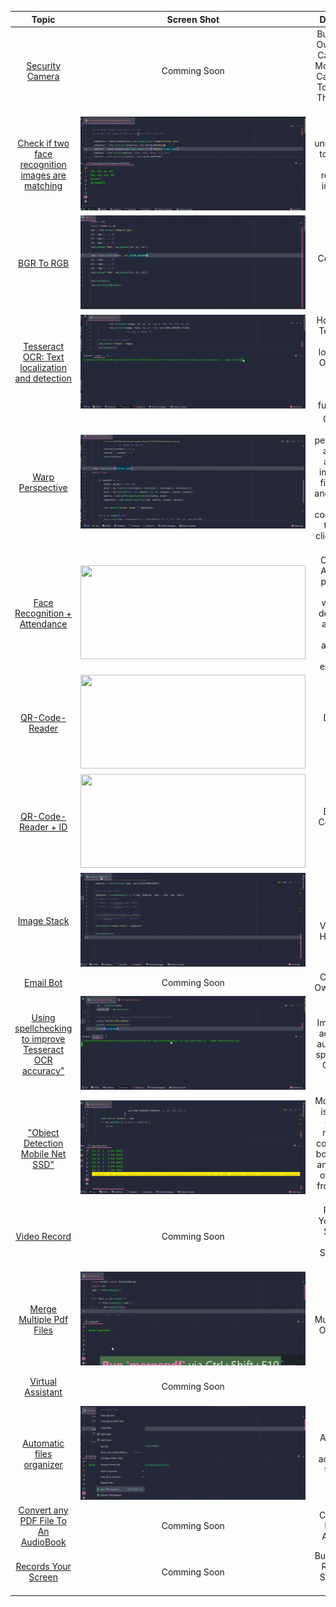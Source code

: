 <table>
<thead>
<tr>
<th align="center">Topic</th>
<th align="center">Screen Shot</th>
<th align="center">Description</th>
</tr>
</thead>
<tbody>
<tr>
<td align="center"><a href="https://github.com/davidr-AI/OpenCV-Python/blob/main/securitycamera.py">Security Camera</a></td>
<td align="center"><a target="_blank" rel="noopener noreferrer">Comming Soon</a></td>
<td align="center">Building Your Own Security Camera With Motion Alert - Can Also Add To This Code The Date and Time<br></td>
</tr>
     <tr>
<td align="center"><a href="https://github.com/davidr-AI/OpenCV-Python/blob/main/facerecognitioncheckimagestoseeifmatch.py">Check if two face recognition images are matching</a></td>
<td align="center"><a target="_blank" rel="noopener noreferrer" href="https://github.com/davidr-AI/OpenCV-Python/blob/main/gif/faceimages.gif"><img src="https://github.com/davidr-AI/OpenCV-Python/blob/main/screenshot/faceimages.png" width="360" height="150" style="max-width: 100%;"></a></td>
<td align="center">Basic understanding to find out if two face recognition images are matching<br></td>
</tr>
         <tr>
<td align="center"><a href="https://github.com/davidr-AI/OpenCV-Python/blob/main/rgb.py">BGR To RGB </a></td>
<td align="center"><a target="_blank" rel="noopener noreferrer" href="https://github.com/davidr-AI/OpenCV-Python/blob/main/gif/RGB.gif"><img src="https://github.com/davidr-AI/OpenCV-Python/blob/main/gif/RGB.gif" width="360" height="150" style="max-width: 100%;"></a></td>
<td align="center">Convert BGR To RGB<br></td>
</tr>
   <tr>
<td align="center"><a href="https://github.com/davidr-AI/OpenCV-Python/blob/main/localize_text_tesseract.py">Tesseract OCR: Text localization and detection</a></td>
<td align="center"><a target="_blank" rel="noopener noreferrer" href="https://github.com/davidr-AI/OpenCV-Python/blob/main/gif/OCR.gif"><img src="https://github.com/davidr-AI/OpenCV-Python/blob/main/screenshot/OCR.png" width="360" height="150" style="max-width: 100%;"></a></td>
<td align="center">How to utilize Tesseract to detect, localize, and OCR text, all within a single, efficient function call. <br></td>
</tr>
    <tr>
<td align="center"><a href="https://github.com/davidr-AI/OpenCV-Python/blob/main/detectclickonimage.py">Warp Perspective</a></td>
<td align="center"><a target="_blank" rel="noopener noreferrer" href="https://github.com/davidr-AI/OpenCV-Python/blob/main/gif/onclick.gif"><img src="https://github.com/davidr-AI/OpenCV-Python/blob/main/screenshot/Warp.png" width="360" height="150" style="max-width: 100%;"></a></td>
<td align="center">Creating a warp perspective of a selected area of an image using fixed points and displaying the coordinates of the points clicked on the image.   <br></td>
</tr>
    <tr>
<td align="center"><a href="https://github.com/davidr-AI/OpenCV-Python/blob/main/attendance.py">Face Recognition + Attendance</a></td>
<td align="center"><a target="_blank" rel="noopener noreferrer" href="https://github.com/davidr-AI/OpenCV-Python/blob/main/gif/Attendance.gif"><img src="https://github.com/davidr-AI/OpenCV-Python/blob/main/screenshot/Attendance.png" width="360" height="150" style="max-width: 100%;"></a></td>
<td align="center">Creating an Attendance project that will use webcam to detect faces and record the attendance live in an excel sheet.   <br></td>
</tr>
     <tr>
<td align="center"><a href="https://github.com/davidr-AI/OpenCV-Python/blob/main/How%20to%20Detect%20QRCode.py">QR-Code-Reader</a></td>
<td align="center"><a target="_blank" rel="noopener noreferrer" href="https://github.com/davidr-AI/OpenCV-Python/blob/main/gif/DetectQR.gif"><img src="https://github.com/davidr-AI/OpenCV-Python/blob/main/screenshot/DetectQR.png" width="360" height="150" style="max-width: 100%;"></a></td>
<td align="center"> Detect QR Code<br></td>
</tr>
     <tr>
<td align="center"><a href="https://github.com/davidr-AI/OpenCV-Python/blob/main/How%20to%20Detect%20QrCodeID.py">QR-Code-Reader + ID</a></td>
<td align="center"><a target="_blank" rel="noopener noreferrer" href="https://github.com/davidr-AI/OpenCV-Python/blob/main/gif/QRID.gif"><img src="https://github.com/davidr-AI/OpenCV-Python/blob/main/screenshot/QRID.png" width="360" height="150" style="max-width: 100%;"></a></td>
<td align="center"> Detect QR Code + User ID <br></td>
</tr>
   <tr>
<td align="center"><a href="https://github.com/davidr-AI/OpenCV-Python/blob/main/Image%20stacking%20.py">Image Stack</a></td>
<td align="center"><a target="_blank" rel="noopener noreferrer" href="https://github.com/davidr-AI/OpenCV-Python/blob/main/gif/imagestack.gif"><img src="https://github.com/davidr-AI/OpenCV-Python/blob/main/screenshot/imagestack.png" width="360" height="150" style="max-width: 100%;"></a></td>
<td align="center">Stacking Images Vertically or Horizontally<br></td>
</tr>
     <tr>
<td align="center"><a href="https://github.com/davidr-AI/OpenCV-Python/blob/main/emailBot.py">Email Bot</a></td>
<td align="center"><a target="_blank" rel="noopener noreferrer">Comming Soon</a></td>
<td align="center">Create Your Own Email Bot<br></td>
</tr>
    <tr>
<td align="center"><a href="https://github.com/davidr-AI/OpenCV-Python/blob/main/ocr_and_spellcheck.py">Using spellchecking to improve Tesseract OCR accuracy"</a></td>
<td align="center"><a target="_blank" rel="noopener noreferrer" href="https://github.com/davidr-AI/OpenCV-Python/blob/main/gif/OCRspellcheck.gif"><img src="https://github.com/davidr-AI/OpenCV-Python/blob/main/screenshot/OCRspellcheck.png" width="360" height="150" style="max-width: 100%;"></a></td>
<td align="center">Improve OCR accuracy by automatically spellchecking OCR’d text<br></td>
</tr>
     <tr>
<td align="center"><a href="https://github.com/davidr-AI/OpenCV-Python/blob/main/objectdetection.py">"Object Detection Mobile Net SSD"</a></td>
<td align="center"><a target="_blank" rel="noopener noreferrer" href="https://github.com/davidr-AI/OpenCV-Python/blob/main/gif/objectdetection.gif"><img src="https://github.com/davidr-AI/OpenCV-Python/blob/main/screenshot/objectdetection.png" width="360" height="150" style="max-width: 100%;"></a></td>
<td align="center">MobilenetSSD is an object detection model that computes the bounding box and category of an object from an input image<br></td>
</tr>
     <tr>
<td align="center"><a href="https://github.com/davidr-AI/OpenCV-Python/blob/main/VideoRecord.py">Video Record</a></td>
<td align="center"><a target="_blank" rel="noopener noreferrer">Comming Soon</a></td>
<td align="center">Recording Yourself and Save To A Folder - Shows Date and Time<br></td>
</tr>
    <tr>
<td align="center"><a href="https://github.com/davidr-AI/OpenCV-Python/blob/main/mergepdf.py">Merge Multiple Pdf Files</a></td>
<td align="center"><a target="_blank" rel="noopener noreferrer" href="https://github.com/davidr-AI/OpenCV-Python/blob/main/gif/mergedpdf.gif"><img src="https://github.com/davidr-AI/OpenCV-Python/blob/main/gif/mergedpdf.gif" width="360" height="150" style="max-width: 100%;"></a></td>
<td align="center">Merge Multiple Pdf In One Pdf File<br></td>
</tr>  
     <tr>
<td align="center"><a href="https://github.com/davidr-AI/OpenCV-Python/blob/main/virtualAssistant.py">Virtual Assistant</a></td>
<td align="center"><a target="_blank" rel="noopener noreferrer">Comming Soon</a></td>
<td align="center">Create A Virtual Assistant <br></td>
</tr>
    <tr>
   <td align="center"><a href="https://github.com/davidr-AI/OpenCV-Python/blob/main/FileOrganizer.py">Automatic files organizer</a></td>
<td align="center"><a target="_blank" rel="noopener noreferrer" href="https://github.com/davidr-AI/OpenCV-Python/blob/main/gif/fileorganizer.gif"><img src="https://github.com/davidr-AI/OpenCV-Python/blob/main/gif/fileorganizer.gif" width="360" height="150" style="max-width: 100%;"></a></td>
<td align="center">Arrange the files according to their type<br></td>
</tr>
    <tr>
<td align="center"><a href="https://github.com/davidr-AI/OpenCV-Python/blob/main/convertPdftoAudiobook.py">Convert any PDF File To An AudioBook</a></td>
<td align="center"><a target="_blank" rel="noopener noreferrer">Comming Soon</a></td>
<td align="center">Convert any PDF to an Audiobook<br></td>
</tr>
    <tr>
<td align="center"><a href="https://github.com/davidr-AI/OpenCV-Python/blob/main/screenrecorder.py">Records Your Screen</a></td>
<td align="center"><a target="_blank" rel="noopener noreferrer">Comming Soon</a></td>
<td align="center">Build a Screen Recorder - Shows Date and Time<br></td>
</tr>
  
</tbody>
</table>
  


